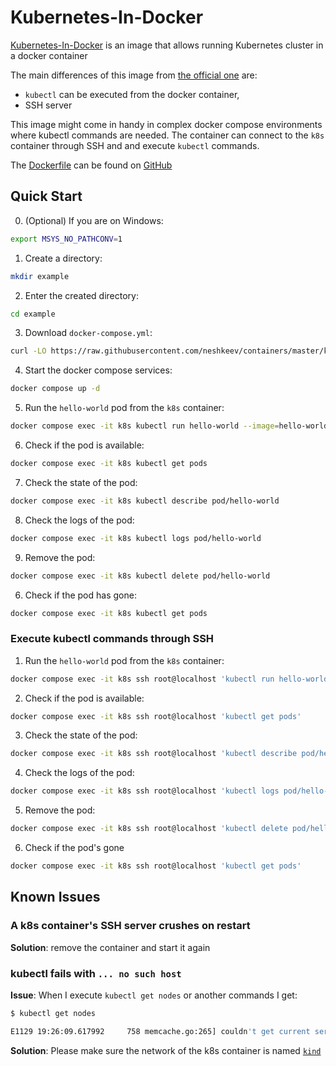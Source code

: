 # Kubernetes-In-Docker

[Kubernetes-In-Docker](https://hub.docker.com/r/kindest/node) is an image that allows running Kubernetes cluster in a docker container

The main differences of this image from [the official one](https://hub.docker.com/r/kindest/node) are:

- `kubectl` can be executed from the docker container,
- SSH server

This image might come in handy in complex docker compose environments where kubectl commands are needed. The container can connect to the `k8s` container through SSH and and execute `kubectl` commands.

The [Dockerfile](https://github.com/neshkeev/containers/blob/master/k8s/Dockerfile) can be found on [GitHub](https://github.com/neshkeev/containers/blob/master/k8s)

## Quick Start

0. (Optional) If you are on Windows:
```bash
export MSYS_NO_PATHCONV=1
```
1. Create a directory:
```bash
mkdir example
```
2. Enter the created directory:
```bash
cd example
```
3. Download `docker-compose.yml`:
```bash
curl -LO https://raw.githubusercontent.com/neshkeev/containers/master/k8s/example/docker-compose.yml
```
4. Start the docker compose services:
```bash
docker compose up -d
```
5. Run the `hello-world` pod from the `k8s` container:
```bash
docker compose exec -it k8s kubectl run hello-world --image=hello-world --image-pull-policy=Always
```
6. Check if the pod is available:
```bash
docker compose exec -it k8s kubectl get pods
```
7. Check the state of the pod:
```bash
docker compose exec -it k8s kubectl describe pod/hello-world
```
8. Check the logs of the pod:
```bash
docker compose exec -it k8s kubectl logs pod/hello-world
```
9. Remove the pod:
```bash
docker compose exec -it k8s kubectl delete pod/hello-world
```
6. Check if the pod has gone:
```bash
docker compose exec -it k8s kubectl get pods
```

### Execute kubectl commands through SSH

1. Run the `hello-world` pod from the `k8s` container:
```bash
docker compose exec -it k8s ssh root@localhost 'kubectl run hello-world --image=hello-world --image-pull-policy=Always'
```
2. Check if the pod is available:
```bash
docker compose exec -it k8s ssh root@localhost 'kubectl get pods'
```
3. Check the state of the pod:
```bash
docker compose exec -it k8s ssh root@localhost 'kubectl describe pod/hello-world'
```
4. Check the logs of the pod:
```bash
docker compose exec -it k8s ssh root@localhost 'kubectl logs pod/hello-world'
```
5. Remove the pod:
```bash
docker compose exec -it k8s ssh root@localhost 'kubectl delete pod/hello-world'
```
6. Check if the pod's gone
```bash
docker compose exec -it k8s ssh root@localhost 'kubectl get pods'
```

## Known Issues

### A k8s container's SSH server crushes on restart

**Solution**: remove the container and start it again

### kubectl fails with `... no such host`

**Issue**: When I execute `kubectl get nodes` or another commands I get:
```bash
$ kubectl get nodes

E1129 19:26:09.617992     758 memcache.go:265] couldn't get current server API group list: Get "https://kind-control-plane:6443/api?timeout=32s": dial tcp: lookup kind-control-plane on 127.0.0.11:53: no such host
```

**Solution**: Please make sure the network of the k8s container is named [`kind`](https://github.com/neshkeev/containers/blob/50e3bfaf616c5ef18e8e546aa4459f88d30e016d/k8s/example/docker-compose.yml#L5)
